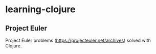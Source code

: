 # learning-clojure
## Project Euler

Project Euler problems (https://projecteuler.net/archives) solved with Clojure.
